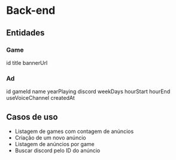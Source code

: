 # Back-end

## Entidades

### Game

id
title
bannerUrl

### Ad

id
gameId
name
yearPlaying
discord
weekDays
hourStart
hourEnd
useVoiceChannel
createdAt

## Casos de uso

- Listagem de games com contagem de anúncios
- Criação de um novo anúncio
- Listagem de anúncios por game
- Buscar discord pelo ID do anúncio
